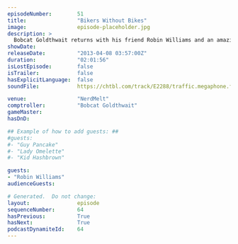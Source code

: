 ```yaml
---
episodeNumber:        51
title:                "Bikers Without Bikes"
image:                episode-placeholder.jpg
description: >
  Bobcat Goldthwait returns with his friend Robin Williams and an amazingly sad story from a very dark carnival. Then, Robin and Bobcat leave, and it's kind of hard to follow them, so Mayor Harmon plays D&D and talks to a girl about sexism or something.
showDate:             
releaseDate:          "2013-04-08 03:57:00Z"
duration:             "02:01:56"
isLostEpisode:        false
isTrailer:            false
hasExplicitLanguage:  false
soundFile:            https://chtbl.com/track/E2288/traffic.megaphone.fm/STA7440364615.mp3?updated=1554501262

venue:                "NerdMelt"
comptroller:          "Bobcat Goldthwait"
gameMaster:           
hasDnD:               

## Example of how to add guests: ##
#guests:
#- "Guy Pancake"
#- "Lady Omelette"
#- "Kid Hashbrown"

guests:
- "Robin Williams"
audienceGuests:

# Generated.  Do not change:
layout:               episode
sequenceNumber:       64
hasPrevious:          True
hasNext:              True
podcastDynamiteId:    64
---
```


<!-- The episode description will be rendered here -->
<!-- Add your content below here -->

